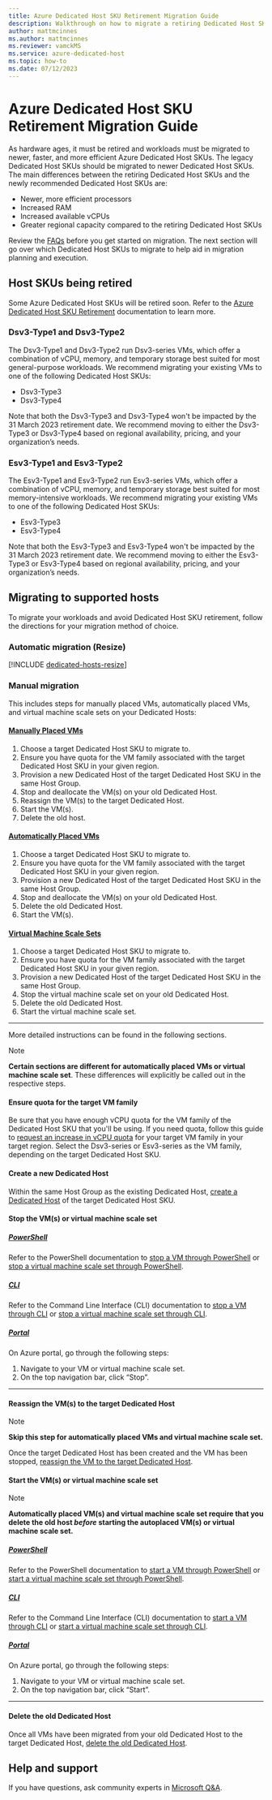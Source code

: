```yaml
---
title: Azure Dedicated Host SKU Retirement Migration Guide
description: Walkthrough on how to migrate a retiring Dedicated Host SKU
author: mattmcinnes
ms.author: mattmcinnes
ms.reviewer: vamckMS
ms.service: azure-dedicated-host
ms.topic: how-to
ms.date: 07/12/2023
---
```


# Azure Dedicated Host SKU Retirement Migration Guide

As hardware ages, it must be retired and workloads must be migrated to newer, faster, and more efficient Azure Dedicated Host SKUs. The legacy Dedicated Host SKUs should be migrated to newer Dedicated Host SKUs. 
The main differences between the retiring Dedicated Host SKUs and the newly recommended Dedicated Host SKUs are:

- Newer, more efficient processors
- Increased RAM
- Increased available vCPUs
- Greater regional capacity compared to the retiring Dedicated Host SKUs

Review the [FAQs](dedicated-host-retirement.md#faqs) before you get started on migration. The next section will go over which Dedicated Host SKUs to migrate to help aid in migration planning and execution.

## Host SKUs being retired

Some Azure Dedicated Host SKUs will be retired soon. Refer to the [Azure Dedicated Host SKU Retirement](dedicated-host-retirement.md#faqs) documentation to learn more.

### Dsv3-Type1 and Dsv3-Type2

The Dsv3-Type1 and Dsv3-Type2 run Dsv3-series VMs, which offer a combination of vCPU, memory, and temporary storage best suited for most general-purpose workloads. 
We recommend migrating your existing VMs to one of the following Dedicated Host SKUs:

- Dsv3-Type3
- Dsv3-Type4

Note that both the Dsv3-Type3 and Dsv3-Type4 won't be impacted by the 31 March 2023 retirement date. We recommend moving to either the Dsv3-Type3 or Dsv3-Type4 based on regional availability, pricing, and your organization’s needs.  

### Esv3-Type1 and Esv3-Type2

The Esv3-Type1 and Esv3-Type2 run Esv3-series VMs, which offer a combination of vCPU, memory, and temporary storage best suited for most memory-intensive workloads. 
We recommend migrating your existing VMs to one of the following Dedicated Host SKUs:

- Esv3-Type3
- Esv3-Type4

Note that both the Esv3-Type3 and Esv3-Type4 won't be impacted by the 31 March 2023 retirement date. We recommend moving to either the Esv3-Type3 or Esv3-Type4 based on regional availability, pricing, and your organization’s needs.

## Migrating to supported hosts

To migrate your workloads and avoid Dedicated Host SKU retirement, follow the directions for your migration method of choice.

### Automatic migration (Resize)

[!INCLUDE [dedicated-hosts-resize](../../includes/dedicated-hosts-resize.md)]

### Manual migration

This includes steps for manually placed VMs, automatically placed VMs, and virtual machine scale sets on your Dedicated Hosts:

#### [Manually Placed VMs](#tab/manualVM)

1.	Choose a target Dedicated Host SKU to migrate to. 
2.	Ensure you have quota for the VM family associated with the target Dedicated Host SKU in your given region.
3.	Provision a new Dedicated Host of the target Dedicated Host SKU in the same Host Group.
4.	Stop and deallocate the VM(s) on your old Dedicated Host.
5.	Reassign the VM(s) to the target Dedicated Host.
6.	Start the VM(s).
7.  Delete the old host.

#### [Automatically Placed VMs](#tab/autoVM)

1.	Choose a target Dedicated Host SKU to migrate to. 
2.	Ensure you have quota for the VM family associated with the target Dedicated Host SKU in your given region.
3.	Provision a new Dedicated Host of the target Dedicated Host SKU in the same Host Group.
4.	Stop and deallocate the VM(s) on your old Dedicated Host.
5.  Delete the old Dedicated Host.
6.	Start the VM(s).

#### [Virtual Machine Scale Sets](#tab/VMSS)

1.	Choose a target Dedicated Host SKU to migrate to. 
2.	Ensure you have quota for the VM family associated with the target Dedicated Host SKU in your given region.
3.	Provision a new Dedicated Host of the target Dedicated Host SKU in the same Host Group.
4.	Stop the virtual machine scale set on your old Dedicated Host.
5.  Delete the old Dedicated Host.
6.	Start the virtual machine scale set.

---

More detailed instructions can be found in the following sections.

> [!NOTE]
>  **Certain sections are different for automatically placed VMs or virtual machine scale set**. These differences will explicitly be called out in the respective steps.

#### Ensure quota for the target VM family

Be sure that you have enough vCPU quota for the VM family of the Dedicated Host SKU that you'll be using. If you need quota, follow this guide to [request an increase in vCPU quota](../../../azure-portal/supportability/per-vm-quota-requests.md) for your target VM family in your target region. Select the Dsv3-series or Esv3-series as the VM family, depending on the target Dedicated Host SKU.

#### Create a new Dedicated Host

Within the same Host Group as the existing Dedicated Host, [create a Dedicated Host](../../dedicated-hosts-how-to.md#create-a-dedicated-host) of the target Dedicated Host SKU.

#### Stop the VM(s) or virtual machine scale set

##### [PowerShell](#tab/PS)

Refer to the PowerShell documentation to [stop a VM through PowerShell](/powershell/module/servicemanagement/azure/stop-azurevm) or [stop a virtual machine scale set through PowerShell](/powershell/module/az.compute/stop-azvmss).

##### [CLI](#tab/CLI)

Refer to the Command Line Interface (CLI) documentation to [stop a VM through CLI](/cli/azure/vm#az-vm-stop) or [stop a virtual machine scale set through CLI](/cli/azure/vmss#az-vmss-stop).

##### [Portal](#tab/Portal)

On Azure portal, go through the following steps:

1.	Navigate to your VM or virtual machine scale set.
2.	On the top navigation bar, click “Stop”.

---

#### Reassign the VM(s) to the target Dedicated Host

>[!NOTE] 
> **Skip this step for automatically placed VMs and virtual machine scale set.** 

Once the target Dedicated Host has been created and the VM has been stopped, [reassign the VM to the target Dedicated Host](../../dedicated-hosts-how-to.md#).

#### Start the VM(s) or virtual machine scale set

>[!NOTE]
>**Automatically placed VM(s) and virtual machine scale set require that you delete the old host _before_ starting the autoplaced VM(s) or virtual machine scale set.**

##### [PowerShell](#tab/PS)
Refer to the PowerShell documentation to [start a VM through PowerShell](/powershell/module/servicemanagement/azure/start-azurevm) or [start a virtual machine scale set through PowerShell](/powershell/module/az.compute/start-azvmss).

##### [CLI](#tab/CLI)

Refer to the Command Line Interface (CLI) documentation to [start a VM through CLI](/cli/azure/vm#az-vm-start) or [start a virtual machine scale set through CLI](/cli/azure/vmss#az-vmss-start).

##### [Portal](#tab/Portal)

On Azure portal, go through the following steps:

1.	Navigate to your VM or virtual machine scale set.
2.	On the top navigation bar, click “Start”.

---

#### Delete the old Dedicated Host

Once all VMs have been migrated from your old Dedicated Host to the target Dedicated Host, [delete the old Dedicated Host](../../dedicated-hosts-how-to.md#deleting-a-host).

## Help and support

If you have questions, ask community experts in [Microsoft Q&A](/answers/topics/azure-dedicated-host.html).
